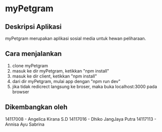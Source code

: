 # myPetgram

## Deskripsi Aplikasi

myPetgram merupakan aplikasi sosial media untuk hewan peliharaan.

## Cara menjalankan
1. clone myPetgram
2. masuk ke dir myPetgram, ketikkan "npm install"
3. masuk ke dir client, ketikkan "npm install"
4. dari dir myPetgram, mulai app dengan "npm run dev"
5. jika tidak redicrect langsung ke broser, maka buka localhost:3000 pada browser

## Dikembangkan oleh
14117008 - Angelica Kirana S.D
14117016 - Dhiko JangJaya Putra
14117113 - Annisa Ayu Sabrina
